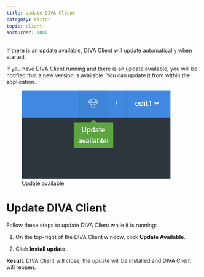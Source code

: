 ```yaml
---
title: Update DIVA Client
category: editor
topic: client
sortOrder: 1000
---
```


If there is an update available, DIVA Client will update automatically when started.

If you have DIVA Client running and there is an update available, you will be notified that a new version is available. You can update it from within the application.

<figure>
  <img src="/images/v4/client/update-available.png" alt="Update available"/>
  <figcaption>Update available</figcaption>
</figure>

# Update DIVA Client

Follow these steps to update DIVA Client while it is running:

1. On the top-right of the DIVA Client window, click **Update Available**.

2. Click **Install update**.

<p class="tip tip--result">
  <strong>Result</strong>:
  DIVA Client will close, the update will be installed and DIVA Client will reopen.
</p>

